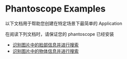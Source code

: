 # Phantoscope Examples

以下文档用于帮助您创建在特定场景下最简单的 Application

在阅读下列文档时，请保证您的 phantoscope 已经安装

- [识别图片中的脸部信息并进行搜索](https://github.com/zilliztech/phatoscope/blob/master/docs/examples/face.md)
- [识别图片中的物体信息并进行搜索](https://github.com/zilliztech/phatoscope/blob/master/docs/examples/object.md)
